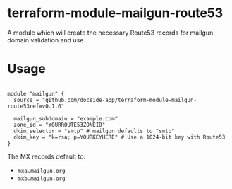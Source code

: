 # terraform-module-mailgun-route53
A module which will create the necessary Route53 records for mailgun domain validation and use.

# Usage
```hcl

module "mailgun" {
  source = "github.com/docside-app/terraform-module-mailgun-route53ref=v0.1.0"

  mailgun_subdomain = "example.com"
  zone_id = "YOURROUTE53ZONEID"
  dkim_selector = "smtp" # mailgun defaults to "smtp"
  dkim_key = "k=rsa; p=YOURKEYHERE" # Use a 1024-bit key with Route53
}
```

The MX records default to:
- `mxa.mailgun.org`
- `mxb.mailgun.org`